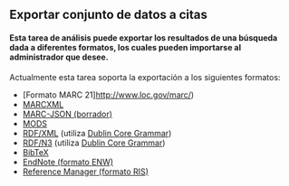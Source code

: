 ## Exportar conjunto de datos a citas

#### Esta tarea de análisis puede exportar los resultados de una búsqueda dada a diferentes formatos, los cuales pueden importarse al administrador que desee.

Actualmente esta tarea soporta la exportación a los siguientes formatos:

- [Formato MARC 21]http://www.loc.gov/marc/)
- [MARCXML](http://www.loc.gov/standards/marcxml/)
- [MARC-JSON (borrador)](http://www.oclc.org/developer/content/marc-json-draft-2010-03-11)
- [MODS](http://www.loc.gov/standards/mods/)
- [RDF/XML](http://www.w3.org/TR/rdf-syntax-grammar/) (utiliza [Dublin Core Grammar](http://dublincore.org/documents/dc-citation-guidelines/))
- [RDF/N3](http://www.w3.org/DesignIssues/Notation3.html) (utiliza [Dublin Core Grammar](http://dublincore.org/documents/dc-citation-guidelines/))
- [BibTeX](http://www.ctan.org/pkg/bibtex)
- [EndNote (formato ENW)](http://www.endnote.com/)
- [Reference Manager (formato RIS)](http://www.refman.com/support/risformat_intro.asp)